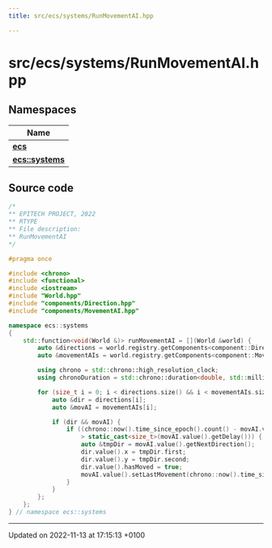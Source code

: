 ```yaml
---
title: src/ecs/systems/RunMovementAI.hpp

---
```


# src/ecs/systems/RunMovementAI.hpp



## Namespaces

| Name           |
| -------------- |
| **[ecs](Namespaces/namespaceecs.md)**  |
| **[ecs::systems](Namespaces/namespaceecs_1_1systems.md)**  |




## Source code

```cpp
/*
** EPITECH PROJECT, 2022
** RTYPE
** File description:
** RunMovementAI
*/

#pragma once

#include <chrono>
#include <functional>
#include <iostream>
#include "World.hpp"
#include "components/Direction.hpp"
#include "components/MovementAI.hpp"

namespace ecs::systems
{
    std::function<void(World &)> runMovementAI = [](World &world) {
        auto &directions = world.registry.getComponents<component::Direction>();
        auto &movementAIs = world.registry.getComponents<component::MovementAI>();

        using chrono = std::chrono::high_resolution_clock;
        using chronoDuration = std::chrono::duration<double, std::milli>;

        for (size_t i = 0; i < directions.size() && i < movementAIs.size(); ++i) {
            auto &dir = directions[i];
            auto &movAI = movementAIs[i];

            if (dir && movAI) {
                if ((chrono::now().time_since_epoch().count() - movAI.value().getLastMovement()) / 10000000
                    > static_cast<size_t>(movAI.value().getDelay())) {
                    auto &tmpDir = movAI.value().getNextDirection();
                    dir.value().x = tmpDir.first;
                    dir.value().y = tmpDir.second;
                    dir.value().hasMoved = true;
                    movAI.value().setLastMovement(chrono::now().time_since_epoch().count());
                }
            }
        };
    };
} // namespace ecs::systems
```


-------------------------------

Updated on 2022-11-13 at 17:15:13 +0100
